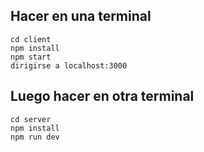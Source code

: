 ## Hacer en una terminal
```
cd client
npm install
npm start 
dirigirse a localhost:3000
```

## Luego hacer en otra terminal
```
cd server
npm install
npm run dev
```